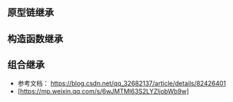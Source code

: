 ## 原型链继承
## 构造函数继承
## 组合继承

- 参考文档： https://blog.csdn.net/qq_32682137/article/details/82426401
-  [https://mp.weixin.qq.com/s/6wJMTMl63S2LYZljobWb9w]
